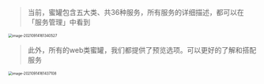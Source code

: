 > 当前，蜜罐包含五大类、共36种服务，所有服务的详细描述，都可以在「服务管理」中看到

<img src="/images/image-20210914161340527.png" alt="image-20210914161340527" style="zoom:50%;" />



> 此外，所有的web类蜜罐，我们都提供了预览选项。可以更好的了解和搭配服务

<img src="/images/image-20210914161437108.png" alt="image-20210914161437108" style="zoom:50%;" />
